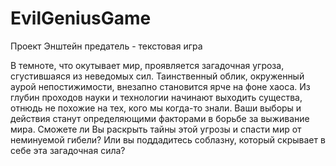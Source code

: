 # EvilGeniusGame
Проект Энштейн предатель - текстовая игра

В темноте, что окутывает мир, проявляется загадочная угроза, сгустившаяся из неведомых сил. Таинственный облик, окруженный аурой непостижимости, внезапно становится ярче на фоне хаоса. Из глубин проходов науки и технологии начинают выходить существа, отнюдь не похожие на тех, кого мы когда-то знали. Ваши выборы и действия станут определяющими факторами в борьбе за выживание мира. Сможете ли Вы раскрыть тайны этой угрозы и спасти мир от неминуемой гибели? Или вы поддадитесь соблазну, который скрывает в себе эта загадочная сила?
